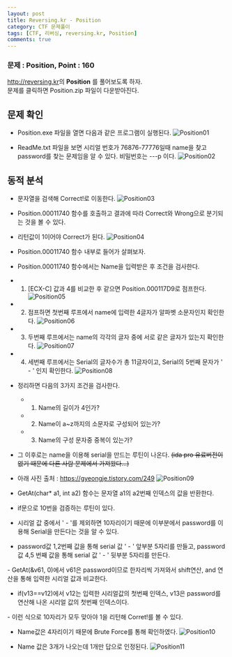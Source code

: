 ```yaml
---
layout: post
title: Reversing.kr - Position
category: CTF 문제풀이
tags: [CTF, 리버싱, reversing.kr, Position]
comments: true
---
```

### 문제 : Position, Point : 160
<http://reversing.kr>의 **Position** 를 풀어보도록 하자.   
문제를 클릭하면 Position.zip 파일이 다운받아진다.

## 문제 확인
- Position.exe 파일을 열면 다음과 같은 프로그램이 실행된다.
![Position01](https://user-images.githubusercontent.com/41509536/89156141-2842ad80-d5a5-11ea-86bf-e385d86598b7.png)  

- ReadMe.txt 파일을 보면 시리얼 번호가 76876-77776일때 name을 찾고  password를 찾는 문제임을 알 수 있다. 비밀번호는 ---p 이다.
![Position02](https://user-images.githubusercontent.com/41509536/89156148-2973da80-d5a5-11ea-872c-f2d4011dd157.png)  

## 동적 분석
- 문자열을 검색해 Correct!로 이동한다.
![Position03](https://user-images.githubusercontent.com/41509536/89156151-2a0c7100-d5a5-11ea-92b1-8766782ccdae.png)  

- Position.00011740 함수를 호출하고 결과에 따라 Correct와 Wrong으로 분기되는 것을 볼 수 있다.
- 리턴값이 1이어야 Correct가 된다.
![Position04](https://user-images.githubusercontent.com/41509536/89156152-2aa50780-d5a5-11ea-9359-a7ff249b9520.png)  

- Position.00011740 함수 내부로 들어가 살펴보자.
- Position.00011740 함수에서는 Name을 입력받은 후 조건을 검사한다.
- 1. [ECX-C] 값과 4를 비교한 후 같으면 Position.000117D9로 점프한다.
![Position05](https://user-images.githubusercontent.com/41509536/89156153-2b3d9e00-d5a5-11ea-8a1c-e72c3f248f83.png)  

- 2. 점프하면 첫번째 루프에서 name에 입력한 4글자가 알파벳 소문자인지 확인한다.
![Position06](https://user-images.githubusercontent.com/41509536/89156157-2c6ecb00-d5a5-11ea-8a47-08980a633655.png)  

- 3. 두번째 루프에서는 name의 각각의 글자 중에 서로 같은 글자가 있는지 확인한다.
![Position07](https://user-images.githubusercontent.com/41509536/89156161-2d076180-d5a5-11ea-8d8c-a940f69cc66d.png)  

- 4. 세번째 루프에서는 Serial의 글자수가 총 11글자이고, Serial의 5번째 문자가 ' - ' 인지 확인한다.
![Position08](https://user-images.githubusercontent.com/41509536/89156165-2d9ff800-d5a5-11ea-92c4-854f4957284a.png)  

- 정리하면 다음의 3가지 조건을 검사한다.
  - 1. Name의 길이가 4인가?
  - 2. Name이 a~z까지의 소문자로 구성되어 있는가?
  - 3. Name의 구성 문자중 중복이 있는가?  

-  그 이후로는 name을 이용해 serial을 만드는 루틴이 나온다. ~~(ida pro 유료버전이 없기 때문에 다른 사람 문제에서 가져왔다...)~~
- 아래 사진 출처 :  <https://gyeongje.tistory.com/249>
![Position09](https://user-images.githubusercontent.com/41509536/89156168-2e388e80-d5a5-11ea-801a-465404be4360.png)  

- GetAt(char* a1, int a2) 함수는 문자열 a1의 a2번째 인덱스의 값을 반환한다.
- if문으로 10번을 검증하는 루틴이 있다.
- 시리얼 값 중에서 ' - '를 제외하면 10자리이기 때문에 이부분에서 password를 이용해 Serial을 만든다는 것을 알 수 있다.  

- password값 1,2번째 값을 통해 serial 값 ' - ' 앞부분 5자리를 만들고, password값 4,5 번째 값을 통해 serial 값 ' - ' 뒷부분 5자리를 만든다.  

​- GetAt(&v61, 0)에서 v61은 password이므로 한자리씩 가져와서 shift연산, and 연산을 통해 입력한 시리얼 값과 비교한다.
- if(v13==v12)에서 v12는 입력한 시리얼값의 첫번째 인덱스, v13은 password를 연산해 나온 시리얼 값의 첫번째 인덱스이다.

​- 이런 식으로 10자리가 모두 맞아야 1을 리턴해 Corret!를 볼 수 있다.

- Name값은 4자리이기 때문에 Brute Force를 통해 확인하였다.
![Position10](https://user-images.githubusercontent.com/41509536/89156170-2ed12500-d5a5-11ea-97c1-56b80304be5c.png)  

- Name 값은 3개가 나오는데 1개만 답으로 인정된다.
![Position11](https://user-images.githubusercontent.com/41509536/89156171-2f69bb80-d5a5-11ea-948b-6dd0651bb152.png)
